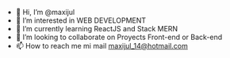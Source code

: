 - 👋 Hi, I’m @maxijul
- 👀 I’m interested in WEB DEVELOPMENT
- 🌱 I’m currently learning ReactJS and Stack MERN
- 💞️ I’m looking to collaborate on Proyects Front-end or Back-end
- 📫 How to reach me mi mail maxijul_14@hotmail.com


